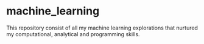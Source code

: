 # machine_learning
This repository consist of all my machine learning explorations that nurtured my computational, analytical and programming skills.
